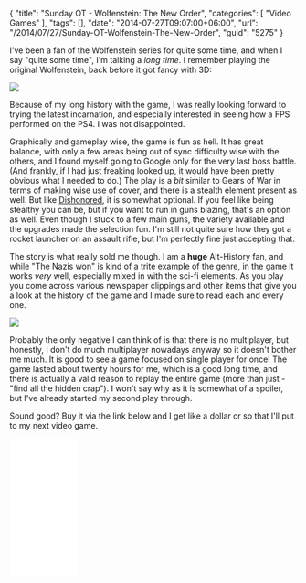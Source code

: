 {
	"title": "Sunday OT - Wolfenstein: The New Order",
	"categories": [
		"Video Games"
	],
	"tags": [],
	"date": "2014-07-27T09:07:00+06:00",
	"url": "/2014/07/27/Sunday-OT-Wolfenstein-The-New-Order",
	"guid": "5275"
}

<p>
I've been a fan of the Wolfenstein series for quite some time, and when I say "quite some time", I'm talking a <i>long time</i>. I remember playing the original Wolfenstein, back before it got fancy with 3D:
</p>
<!--more-->
<p>
<img src="https://static.raymondcamden.com/images/CastleWolfensteinC64.png" />
</p>

<p>
Because of my long history with the game, I was really looking forward to trying the latest incarnation, and especially interested in seeing how a FPS performed on the PS4. I was not disappointed.
</p>

<p>
Graphically and gameplay wise, the game is fun as hell. It has great balance, with only a few areas being out of sync difficulty wise with the others, and I found myself going to Google only for the very last boss battle. (And frankly, if I had just freaking looked up, it would have been pretty obvious what I needed to do.) The play is a <i>bit</i> similar to Gears of War in terms of making wise use of cover, and there is a stealth element present as well. But like <a href="http://www.raymondcamden.com/2014/7/6/Sunday-OT--Video-Game-Reviews">Dishonored</a>, it is somewhat optional. If you feel like being stealthy you can be, but if you want to run in guns blazing, that's an option as well. Even though I stuck to a few main guns, the variety available and the upgrades made the selection fun. I'm still not quite sure how they got a rocket launcher on an assault rifle, but I'm perfectly fine just accepting that.
</p>

<p>
The story is what really sold me though. I am a <strong>huge</strong> Alt-History fan, and while "The Nazis won" is kind of a trite example of the genre, in the game it works <i>very</i> well, especially mixed in with the sci-fi elements. As you play you come across various newspaper clippings and other items that give you a look at the history of the game and I made sure to read each and every one.
</p>

<p>
<img src="https://static.raymondcamden.com/images/wolfenstein-the-new-order.jpg" />
</p>

<p>
Probably the only negative I can think of is that there is no multiplayer, but honestly, I don't do much multiplayer nowadays anyway so it doesn't bother me much. It is good to see a game focused on single player for once! The game lasted about twenty hours for me, which is a good long time, and there is actually a valid reason to replay the entire game (more than just - "find all the hidden crap"). I won't say why as it is somewhat of a spoiler, but I've already started my second play through. 
</p>

<p>
Sound good? Buy it via the link below and I get like a dollar or so that I'll put to my next video game.
</p>

<iframe style="width:120px;height:240px;" marginwidth="0" marginheight="0" scrolling="no" frameborder="0" src="//ws-na.amazon-adsystem.com/widgets/q?ServiceVersion=20070822&OneJS=1&Operation=GetAdHtml&MarketPlace=US&source=ac&ref=qf_sp_asin_til&ad_type=product_link&tracking_id=raymondcamden-20&marketplace=amazon&region=US&placement=B00DHF39KS&asins=B00DHF39KS&linkId=YBJZG64A2F3K24MZ&show_border=true&link_opens_in_new_window=false">
</iframe>